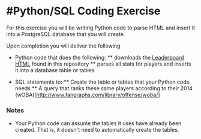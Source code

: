 #Python/SQL Coding Exercise
============================

For this exercise you will be writing Python code to parse HTML and insert it into a PostgreSQL database that you will create.

Upon completion you will deliver the following
* Python code that does the following:
** downloads the [Leaderboard HTML](https://raw.githubusercontent.com/kruser/interview-developer/master/python/leaderboard.html) found in this repository
** parses all stats for players and inserts it into a database table or tables

* SQL statements to:
** Create the table or tables that your Python code needs
** A query that ranks these same players according to their 2014 (wOBA)[http://www.fangraphs.com/library/offense/woba/]

### Notes

* Your Python code can assume the tables it uses have already been created. That is, it doesn't need to 
automatically create the tables.